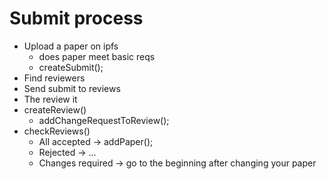 # Submit process

- Upload a paper on ipfs
  - does paper meet basic reqs
  - createSubmit(); 
- Find reviewers
- Send submit to reviews
- The review it
- createReview()
  - addChangeRequestToReview();
- checkReviews()
  - All accepted -> addPaper();
  - Rejected -> ...
  - Changes required -> go to the beginning after changing your paper
